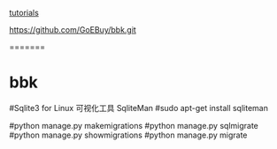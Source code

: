 [tutorials](https://github.com/tuner24/django-cms/tree/master/doc)


https://github.com/GoEBuy/bbk.git

=======
# bbk

#Sqlite3 for Linux 可视化工具 SqliteMan
#sudo apt-get install sqliteman

#python manage.py makemigrations
#python manage.py sqlmigrate
#python manage.py showmigrations
#python manage.py migrate
